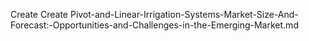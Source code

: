 Create Create Pivot-and-Linear-Irrigation-Systems-Market-Size-And-Forecast:-Opportunities-and-Challenges-in-the-Emerging-Market.md
